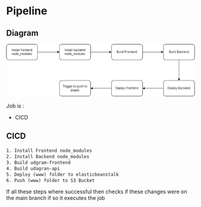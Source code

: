 # Pipeline

## Diagram

![Pipeline](../diagrams/pipeline.png)

Job is :

- CICD

## CICD

    1. Install Frontend node_modules
    2. Install Backend node_modules
    3. Build udgram-frontend
    4. Build udagran-api
    5. Deploy (www) folder to elasticbeanstalk
    6. Push (www) folder to S3 Bucket

If all these steps where successful then checks if these changes were on the main branch if so it executes the job

